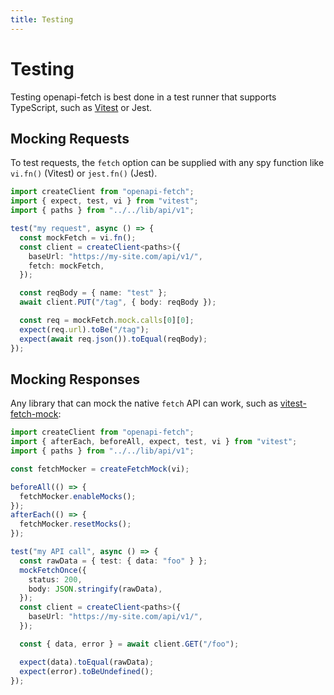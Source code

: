 ```yaml
---
title: Testing
---
```


# Testing

Testing openapi-fetch is best done in a test runner that supports TypeScript, such as [Vitest](https://vitest.dev/) or Jest.

## Mocking Requests

To test requests, the `fetch` option can be supplied with any spy function like `vi.fn()` (Vitest) or `jest.fn()` (Jest).

```ts
import createClient from "openapi-fetch";
import { expect, test, vi } from "vitest";
import { paths } from "../../lib/api/v1";

test("my request", async () => {
  const mockFetch = vi.fn();
  const client = createClient<paths>({
    baseUrl: "https://my-site.com/api/v1/",
    fetch: mockFetch,
  });

  const reqBody = { name: "test" };
  await client.PUT("/tag", { body: reqBody });

  const req = mockFetch.mock.calls[0][0];
  expect(req.url).toBe("/tag");
  expect(await req.json()).toEqual(reqBody);
});
```

## Mocking Responses

Any library that can mock the native `fetch` API can work, such as [vitest-fetch-mock](https://github.com/IanVS/vitest-fetch-mock):

```ts
import createClient from "openapi-fetch";
import { afterEach, beforeAll, expect, test, vi } from "vitest";
import { paths } from "../../lib/api/v1";

const fetchMocker = createFetchMock(vi);

beforeAll(() => {
  fetchMocker.enableMocks();
});
afterEach(() => {
  fetchMocker.resetMocks();
});

test("my API call", async () => {
  const rawData = { test: { data: "foo" } };
  mockFetchOnce({
    status: 200,
    body: JSON.stringify(rawData),
  });
  const client = createClient<paths>({
    baseUrl: "https://my-site.com/api/v1/",
  });

  const { data, error } = await client.GET("/foo");

  expect(data).toEqual(rawData);
  expect(error).toBeUndefined();
});
```

